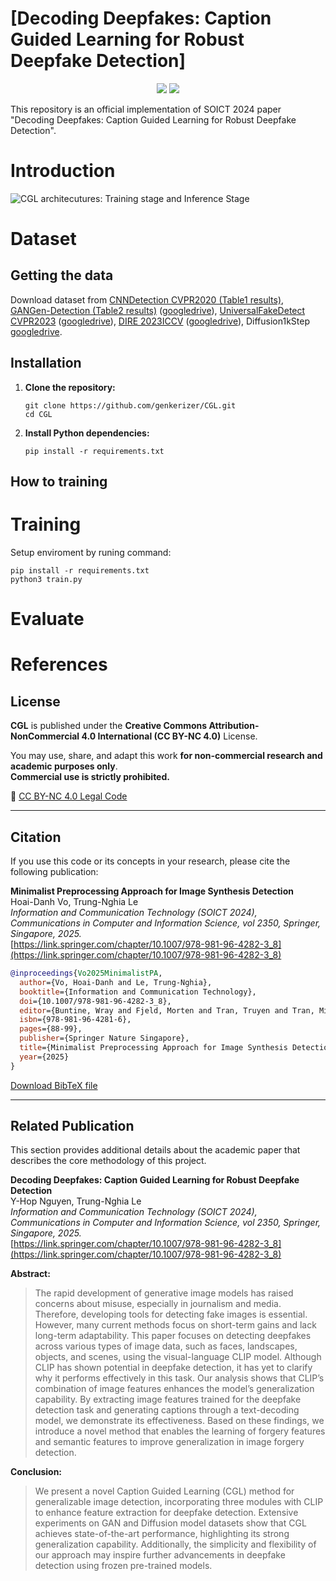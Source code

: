 # **[Decoding Deepfakes: Caption Guided Learning for Robust Deepfake Detection]**

<p align="center">
<img src="https://img.shields.io/aur/last-modified/google-chrome">
<img src="https://img.shields.io/badge/Author-Y--Hop.Nguyen-red"> 
</p>

This repository is an official implementation of SOICT 2024 paper "Decoding Deepfakes: Caption Guided Learning for Robust Deepfake Detection".


# Introduction

![CGL architecutures: Training stage and Inference Stage ](assets/overall_architecture.svg)

# Dataset

## Getting the data

Download dataset from [CNNDetection CVPR2020 (Table1 results)](https://github.com/peterwang512/CNNDetection), [GANGen-Detection (Table2 results)](https://github.com/chuangchuangtan/GANGen-Detection) ([googledrive](https://drive.google.com/drive/folders/11E0Knf9J1qlv2UuTnJSOFUjIIi90czSj?usp=sharing)), [UniversalFakeDetect CVPR2023](https://github.com/Yuheng-Li/UniversalFakeDetect) ([googledrive](https://drive.google.com/drive/folders/1nkCXClC7kFM01_fqmLrVNtnOYEFPtWO-?usp=drive_link)), [DIRE 2023ICCV](https://github.com/ZhendongWang6/DIRE) ([googledrive](https://drive.google.com/drive/folders/1jZE4hg6SxRvKaPYO_yyMeJN_DOcqGMEf?usp=sharing)), Diffusion1kStep [googledrive](https://drive.google.com/drive/folders/14f0vApTLiukiPvIHukHDzLujrvJpDpRq?usp=sharing).

## Installation

1. **Clone the repository:**
   ```
   git clone https://github.com/genkerizer/CGL.git
   cd CGL
   ```

2. **Install Python dependencies:**
   ```
   pip install -r requirements.txt
   ```

## How to training

# Training

Setup enviroment by runing command: 
```
pip install -r requirements.txt
python3 train.py
```
# Evaluate



# References

## License

**CGL** is published under the **Creative Commons Attribution-NonCommercial 4.0 International (CC BY-NC 4.0)** License.

You may use, share, and adapt this work **for non-commercial research and academic purposes only**.  
**Commercial use is strictly prohibited.**

🔗 [CC BY-NC 4.0 Legal Code](https://creativecommons.org/licenses/by-nc/4.0/)

---

## Citation
If you use this code or its concepts in your research, please cite the following publication:

**Minimalist Preprocessing Approach for Image Synthesis Detection**  
Hoai-Danh Vo, Trung-Nghia Le  
*Information and Communication Technology (SOICT 2024), Communications in Computer and Information Science, vol 2350, Springer, Singapore, 2025.*  
[https://link.springer.com/chapter/10.1007/978-981-96-4282-3_8](https://link.springer.com/chapter/10.1007/978-981-96-4282-3_8)

```bibtex
@inproceedings{Vo2025MinimalistPA,
  author={Vo, Hoai-Danh and Le, Trung-Nghia},
  booktitle={Information and Communication Technology},
  doi={10.1007/978-981-96-4282-3_8},
  editor={Buntine, Wray and Fjeld, Morten and Tran, Truyen and Tran, Minh-Triet and Huynh Thi Thanh, Binh and Miyoshi, Takumi},
  isbn={978-981-96-4281-6},
  pages={88-99},
  publisher={Springer Nature Singapore},
  title={Minimalist Preprocessing Approach for Image Synthesis Detection},
  year={2025}
}
```
[Download BibTeX file](https://citation-needed.springer.com/v2/references/10.1007/978-981-96-4282-3_8?format=bibtex&flavour=citation)

---

## Related Publication

This section provides additional details about the academic paper that describes the core methodology of this project.

**Decoding Deepfakes: Caption Guided Learning for Robust Deepfake Detection**  
Y-Hop Nguyen, Trung-Nghia Le  
*Information and Communication Technology (SOICT 2024), Communications in Computer and Information Science, vol 2350, Springer, Singapore, 2025.*  
[https://link.springer.com/chapter/10.1007/978-981-96-4282-3_8](https://link.springer.com/chapter/10.1007/978-981-96-4282-3_8)

**Abstract:**
> The rapid development of generative image models has raised concerns about misuse, especially in journalism and media. Therefore, developing tools for detecting fake images is essential. However, many current methods focus on short-term gains and lack long-term adaptability. This paper focuses on detecting deepfakes across various types of image data, such as faces, landscapes, objects, and scenes, using the visual-language CLIP model. Although CLIP has shown potential in deepfake detection, it has yet to clarify why it performs effectively in this task. Our analysis shows that CLIP’s combination of image features enhances the model’s generalization capability. By extracting image features trained for the deepfake detection task and generating captions through a text-decoding model, we demonstrate its effectiveness. Based on these findings, we introduce a novel method that enables the learning of forgery features and semantic features to improve generalization in
image forgery detection.

**Conclusion:**
> We present a novel Caption Guided Learning (CGL) method for generalizable image detection, incorporating three modules with CLIP to enhance feature extraction for deepfake detection. Extensive experiments on GAN and Diffusion model datasets show that CGL achieves state-of-the-art performance, highlighting its strong generalization capability. Additionally, the simplicity and flexibility of our approach may inspire further advancements in deepfake detection using frozen pre-trained models.


